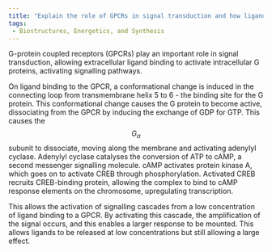 ```yaml
---
title: "Explain the role of GPCRs in signal transduction and how ligand binding leads to the activation of G proteins."
tags:
 - Biostructures, Energetics, and Synthesis
---
```

G-protein coupled receptors (GPCRs) play an important role in signal transduction, allowing extracellular ligand binding to activate intracellular G proteins, activating signalling pathways. 

On ligand binding to the GPCR, a conformational change is induced in the connecting loop from transmembrane helix 5 to 6 - the binding site for the G protein. This conformational change causes the G protein to become active, dissociating from the GPCR by inducing the exchange of GDP for GTP. 
This causes the $$G_\alpha$$ subunit to dissociate, moving along the membrane and activating adenylyl cyclase. Adenylyl cyclase catalyses the conversion of ATP to cAMP, a second messenger signalling molecule. cAMP activates protein kinase A, which goes on to activate CREB through phosphorylation. 
Activated CREB recruits CREB-binding protein, allowing the complex to bind to cAMP response elements on the chromosome, upregulating transcription. 

This allows the activation of signalling cascades from a low concentration of ligand binding to a GPCR. By activating this cascade, the amplification of the signal occurs, and this enables a larger response to be mounted. This allows ligands to be released at low concentrations but still allowing a large effect. 
